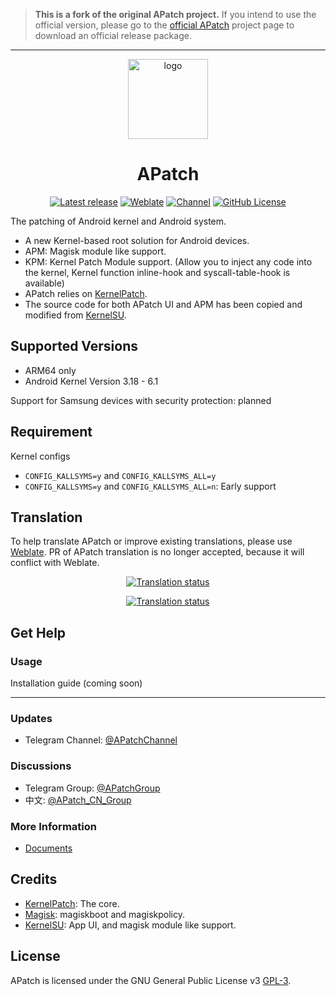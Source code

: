 > **This is a fork of the original APatch project.**
> If you intend to use the official version, please go to the [official APatch](https://github.com/bmax121/APatch) project page to download an official release package.

---

<div align="center">
<a href="https://github.com/bmax121/APatch/releases/latest"><img src="https://images.weserv.nl/?url=https://raw.githubusercontent.com/bmax121/APatch/main/app/src/main/ic_launcher-playstore.png&mask=circle" style="width: 128px;" alt="logo"></a>

<h1 align="center">APatch</h1>

[![Latest release](https://img.shields.io/github/v/release/bmax121/APatch?label=Release&logo=github)](https://github.com/bmax121/APatch/releases/latest)
[![Weblate](https://img.shields.io/badge/Localization-Weblate-teal?logo=weblate)](https://hosted.weblate.org/engage/APatch)
[![Channel](https://img.shields.io/badge/Follow-Telegram-blue.svg?logo=telegram)](https://t.me/APatchGroup)
[![GitHub License](https://img.shields.io/github/license/bmax121/APatch?logo=gnu)](/LICENSE)

</div>

The patching of Android kernel and Android system.

- A new Kernel-based root solution for Android devices.
- APM: Magisk module like support.
- KPM: Kernel Patch Module support. (Allow you to inject any code into the kernel, Kernel function inline-hook and syscall-table-hook is available)
- APatch relies on [KernelPatch](https://github.com/bmax121/KernelPatch/).
- The source code for both APatch UI and APM has been copied and modified from [KernelSU](https://github.com/tiann/KernelSU).

## Supported Versions

- ARM64 only
- Android Kernel Version 3.18 - 6.1

Support for Samsung devices with security protection: planned

## Requirement

Kernel configs

- `CONFIG_KALLSYMS=y` and `CONFIG_KALLSYMS_ALL=y`
- `CONFIG_KALLSYMS=y` and `CONFIG_KALLSYMS_ALL=n`: Early support

## Translation
To help translate APatch or improve existing translations, please use [Weblate](https://hosted.weblate.org/engage/apatch/). PR of APatch translation is no longer accepted, because it will conflict with Weblate.

<div align="center">

[![Translation status](https://hosted.weblate.org/widget/APatch/apatch/horizontal-auto.svg)](https://hosted.weblate.org/engage/APatch/)

[![Translation status](https://hosted.weblate.org/widget/APatch/apatch/287x66-black.png)](https://hosted.weblate.org/engage/APatch/)

</div>

## Get Help

### Usage

Installation guide (coming soon)
<hr>

### Updates
- Telegram Channel: [@APatchChannel](https://t.me/APatchChannel)

### Discussions
- Telegram Group: [@APatchGroup](https://t.me/APatchGroup)
- 中文: [@APatch_CN_Group](https://t.me/APatch_CN_Group)


### More Information

- [Documents](docs/)

## Credits

- [KernelPatch](https://github.com/bmax121/KernelPatch/): The core.
- [Magisk](https://github.com/topjohnwu/Magisk): magiskboot and magiskpolicy.
- [KernelSU](https://github.com/tiann/KernelSU): App UI, and magisk module like support.

## License

APatch is licensed under the GNU General Public License v3 [GPL-3](http://www.gnu.org/copyleft/gpl.html).
